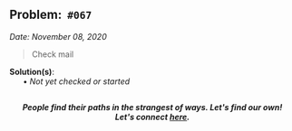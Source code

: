 Problem: &nbsp;`#067`
------------
_Date: November 08, 2020_<br>
> Check mail

**Solution(s)**:<br>
    &nbsp;&nbsp;&nbsp;&nbsp;&nbsp;
    • _Not yet checked or started_ <br>

[]()
-----
<p align="center">
    <b><i>
        People find their paths in the strangest of ways. Let's find our own! <br>
        Let's connect <a href="https://shivam010.in">here</a>.
    </i></b>
</p>
